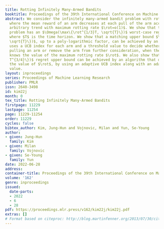 ```yaml
---
title: Rotting Infinitely Many-Armed Bandits
booktitle: Proceedings of the 39th International Conference on Machine Learning
abstract: We consider the infinitely many-armed bandit problem with rotting rewards,
  where the mean reward of an arm decreases at each pull of the arm according to an
  arbitrary trend with maximum rotting rate $\rot=o(1)$. We show that this learning
  problem has an $\Omega(\max\{\rot^{1/3}T, \sqrt{T}\})$ worst-case regret lower bound
  where $T$ is the time horizon. We show that a matching upper bound $\tilde{O}(\max\{\rot^{1/3}T,
  \sqrt{T}\})$, up to a poly-logarithmic factor, can be achieved by an algorithm that
  uses a UCB index for each arm and a threshold value to decide whether to continue
  pulling an arm or remove the arm from further consideration, when the algorithm
  knows the value of the maximum rotting rate $\rot$. We also show that an $\tilde{O}(\max\{\rot^{1/3}T,
  T^{3/4}\})$ regret upper bound can be achieved by an algorithm that does not know
  the value of $\rot$, by using an adaptive UCB index along with an adaptive threshold
  value.
layout: inproceedings
series: Proceedings of Machine Learning Research
publisher: PMLR
issn: 2640-3498
id: kim22j
month: 0
tex_title: Rotting Infinitely Many-Armed Bandits
firstpage: 11229
lastpage: 11254
page: 11229-11254
order: 11229
cycles: false
bibtex_author: Kim, Jung-Hun and Vojnovic, Milan and Yun, Se-Young
author:
- given: Jung-Hun
  family: Kim
- given: Milan
  family: Vojnovic
- given: Se-Young
  family: Yun
date: 2022-06-28
address:
container-title: Proceedings of the 39th International Conference on Machine Learning
volume: '162'
genre: inproceedings
issued:
  date-parts:
  - 2022
  - 6
  - 28
pdf: https://proceedings.mlr.press/v162/kim22j/kim22j.pdf
extras: []
# Format based on citeproc: http://blog.martinfenner.org/2013/07/30/citeproc-yaml-for-bibliographies/
---
```

